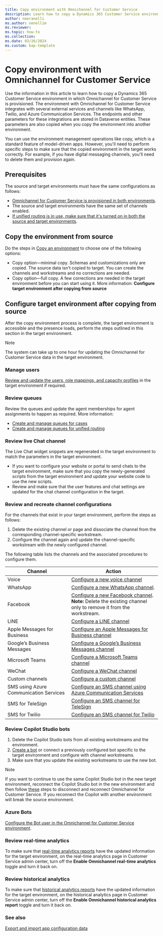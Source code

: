 ```yaml
---
title: Copy environment with Omnichannel for Customer Service
description: Learn how to copy a Dynamics 365 Customer Service environment in which Omnichannel for Customer Service is provisioned.
author: neeranelli
ms.author: nenellim
ms.reviewer: 
ms.topic: how-to
ms.collection: 
ms.date: 03/26/2024
ms.custom: bap-template
---
```


# Copy environment with Omnichannel for Customer Service

Use the information in this article to learn how to copy a Dynamics 365 Customer Service environment in which Omnichannel for Customer Service is provisioned. The environment with Omnichannel for Customer Service integrates with several external services and channels like WhatsApp, Twilio, and Azure Communication Services. The endpoints and other parameters for these integrations are stored in Dataverse entities. These parameters are also copied when you copy the environment into another environment.

You can use the environment management operations like copy, which is a standard feature of model-driven apps. However, you'll need to perform specific steps to make sure that the copied environment in the target works correctly. For example, if you have digital messaging channels, you'll need to delete them and provision again.


## Prerequisites

The source and target environments must have the same configurations as follows:

- [Omnichannel for Customer Service is provisioned in both environments](omnichannel-provision-license.md).
- The source and target environments have the same set of channels enabled.
- [If unified routing is in use, make sure that it's turned on in both the source and target environments](../administer/provision-unified-routing.md).

## Copy the environment from source

Do the steps in [Copy an environment](/power-platform/admin/copy-environment) to choose one of the following options:

- Copy option&mdash;minimal copy. Schemas and customizations only are copied. The source data isn't copied to target. You can create the channels and workstreams and no corrections are needed.
- Copy option&mdash;full copy. A few corrections are needed in the target environment before you can start using it. More information: **Configure target environment after copying from source**

## Configure target environment after copying from source

After the copy environment process is complete, the target environment is accessible and the presence loads, perform the steps outlined in this section in the target environment.

> [!NOTE]
> The system can take up to one hour for updating the Omnichannel for Customer Service data in the target environment.

### Manage users

[Review and update the users, role mappings, and capacity profiles](../administer/users-user-profiles.md) in the target environment if required.

### Review queues

Review the queues and update the agent memberships for agent assignments to happen as required. More information:

- [Create and manage queues for cases](../administer/set-up-queues-manage-activities-cases.md)
- [Create and manage queues for unified routing](../administer/queues-omnichannel.md)
 
### Review live Chat channel

The Live Chat widget snippets are regenerated in the target environment to match the parameters in the target environment.

- If you want to configure your website or portal to send chats to the target environment, make sure that you copy the newly-generated scripts from the target environment and update your website code to use the new scripts.
- Review and make sure that the user features and chat settings are updated for the chat channel configuration in the target.
 

### Review and recreate channel configurations

For the channels that exist in your target environment, perform the steps as follows:

1. Delete the existing channel or page and dissociate the channel from the corresponding channel-specific workstream.
1. Configure the channel again and update the channel-specific workstream with the newly configured channel.

The following table lists the channels and the associated procedures to configure them.

| Channel                      | Action         |
|------------------------------|----------------|
| Voice                | [Configure a new voice channel](../administer/voice-channel-inbound-calling.md) |
| WhatsApp                     | [Configure a new WhatsApp channel](../administer/configure-whatsapp-channel.md).|
| Facebook                     | [Configure a new Facebook channel](../administer/configure-facebook-channel.md). <br> **Note:** Delete the existing channel only to remove it from the workstream. |
| LINE                         | [Configure a LINE channel](../administer/configure-line-channel.md)                 |
| Apple Messages for Business  | [Configure an Apple Messages for Business channel](../administer/configure-apple-messages-for-business-channel.md) |
| Google’s Business Messages   | [Configure a Google’s Business Messages channel](../administer/configure-google-business-messages-channel.md) |
| Microsoft Teams   | [Configure a Microsoft Teams channel](../administer/configure-microsoft-teams.md) |
| WeChat   | [Configure a WeChat channel](../administer/configure-wechat-channel.md) |
| Custom channels   | [Configure a custom channel](../develop/bring-your-own-channel.md) |
| SMS using Azure Communication Services   | [Configure an SMS channel using Azure Communication Services](../administer/configure-sms-channel-acs.md) |
| SMS for TeleSign   | [Configure an SMS channel for TeleSign](../administer/configure-sms-channel.md) |
| SMS for Twilio   | [Configure an SMS channel for Twilio](../administer/configure-sms-channel-twilio.md) |


### Review Copilot Studio bots

1.	Delete the Copilot Studio bots from all existing workstreams and the environment.
2.	[Create a bot](../administer/manage-your-bots.md#add-a-bot) or connect a previously configured bot specific to the target environment and configure with channel workstreams.
3.	Make sure that you update the existing workstreams to use the new bot.

> [!NOTE]
> If you want to continue to use the same Copilot Studio bot in the new target environment, reconnect the Copilot Studio bot in the new environment and then follow [these](/microsoft-copilot-studio/configuration-hand-off-omnichannel?tabs=webApp#manage-your-copilots-omnichannel-capabilities) steps to disconnect and reconnect Omnichannel for Customer Service. If you reconnect the Copilot with another environment will break the source environment.

### Azure Bots

[Configure the Bot user in the Omnichannel for Customer Service environment](../administer/configure-bot-azure.md#integrate-azure-bots-with-omnichannel-for-customer-service).
 
### Review real-time analytics

To make sure that [real-time analytics reports](../administer/enable-realtime-analytics-dashboard-administrator.md) have the updated information for the target environment, on the real-time analytics page in Customer Service admin center, turn off the **Enable Omnichannel real-time analytics** toggle and turn it back on.


### Review historical analytics

To make sure that [historical analytics reports](../administer/oc-historical-analytics-reports.md) have the updated information for the target environment, on the historical analytics page in Customer Service admin center, turn off the **Enable Omnichannel historical analytics report** toggle and turn it back on.


### See also

[Export and import app configuration data](export-import-omnichannel-data.md)  


